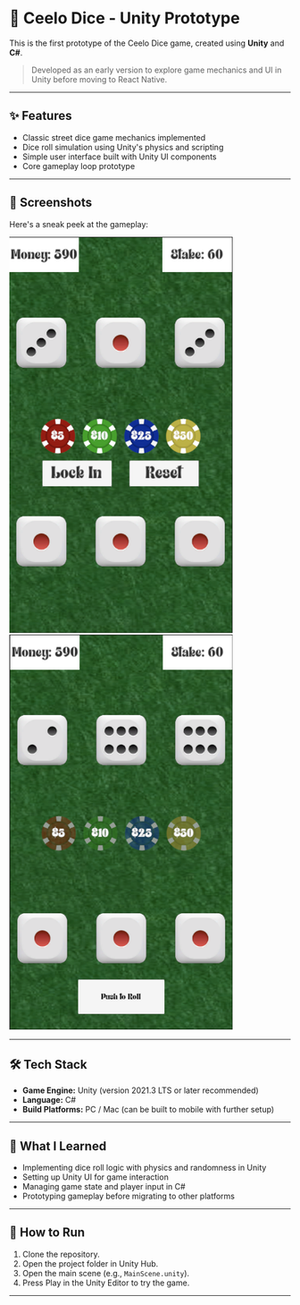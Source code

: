 # 🎲 Ceelo Dice - Unity Prototype

This is the first prototype of the Ceelo Dice game, created using **Unity** and **C#**.

> Developed as an early version to explore game mechanics and UI in Unity before moving to React Native.

---

## ✨ Features

- Classic street dice game mechanics implemented
- Dice roll simulation using Unity's physics and scripting
- Simple user interface built with Unity UI components
- Core gameplay loop prototype

---

## 📸 Screenshots

Here's a sneak peek at the gameplay:

<img src="docs/stake_made_screen_Unity.png" alt="Gameplay Screenshot" width="400"/>
<img src="docs/mid_gameplay_screen_Unity.png" alt="Gameplay Screenshot" width="400"/>

---

## 🛠 Tech Stack

- **Game Engine:** Unity (version 2021.3 LTS or later recommended)
- **Language:** C#
- **Build Platforms:** PC / Mac (can be built to mobile with further setup)

---

## 🧠 What I Learned

- Implementing dice roll logic with physics and randomness in Unity
- Setting up Unity UI for game interaction
- Managing game state and player input in C#
- Prototyping gameplay before migrating to other platforms

---

## 🚀 How to Run

1. Clone the repository.
2. Open the project folder in Unity Hub.
3. Open the main scene (e.g., `MainScene.unity`).
4. Press Play in the Unity Editor to try the game.

---
